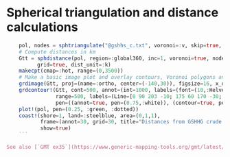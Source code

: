# Spherical triangulation and distance calculations

```julia
    pol, nodes = sphtriangulate("@gshhs_c.txt", voronoi=:v, skip=true, nodes=true)
    # Compute distances in km
    Gtt = sphdistance(pol, region=:global360, inc=1, voronoi=true, nodes=nodes,
          grid=true, dist_unit=:k)
    makecpt(cmap=:hot, range=(0,3500))
    # Make a basic image plot and overlay contours, Voronoi polygons and coastlines
    grdimage(Gtt, proj=(name=:ortho, center=(-140,30)), figsize=16, x_off=2, y_off=5)
    grdcontour!(Gtt, cont=500, annot=(int=1000, labels=(font=(10,:Helvetica,:white),)),
                range=500, labels=(Line=[0 90 203 -10; 175 60 170 -30; -50 30 220 -5],),
                pen=((annot=true, pen=(0.75,:white)), (contour=true, pen=(0.25,:white))) )
    plot!(pol, pen=(0.25, :green, :dotted))
    coast!(shore=1, land=:steelblue, area=(0,1,1),
           frame=(annot=30, grid=30, title="Distances from GSHHG crude coastlines"),
           show=true)
    ```

See also [`GMT ex35`](https://www.generic-mapping-tools.org/gmt/latest/gallery/ex35.html#example-35)